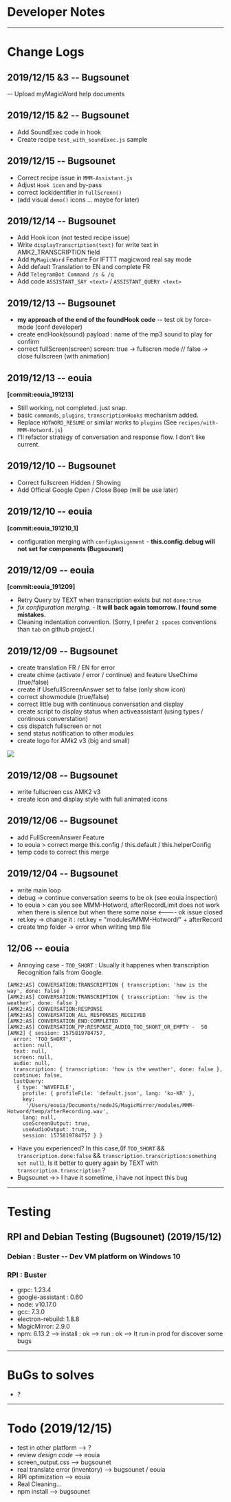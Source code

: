 # Developer Notes
---
# Change Logs

## 2019/12/15 &3 -- Bugsounet
-- Upload myMagicWord help documents

## 2019/12/15 &2 -- Bugsounet
- Add SoundExec code in hook
- Create recipe `test_with_soundExec.js` sample

## 2019/12/15 -- Bugsounet
- Correct recipe issue in `MMM-Assistant.js`
- Adjust `Hook icon` and by-pass
- correct lockidentifier in `fullScrenn()`
- (add visual `demo()` icons ... maybe for later)

## 2019/12/14 -- Bugsounet
- Add Hook icon (not tested recipe issue) 
- Write `displayTranscription(text)` for write text in AMK2_TRANSCRIPTION field
- Add `MyMagicWord` Feature For IFTTT magicword real say mode
- Add default Translation to EN and complete FR
- Add `TelegramBot Command /s & /q`
- Add code `ASSISTANT_SAY <text>` / `ASSISTANT_QUERY <text>`

## 2019/12/13 -- Bugsounet
- **my approach of the end of the foundHook code** -- test ok by force-mode (conf developer)
- create endHook(sound) payload : name of the mp3 sound to play for confirm
- correct fullScreen(screen) screen: true -> fullscren mode // false -> close fullscreen (with animation)

## 2019/12/13 -- eouia
**[commit:eouia_191213]**
- Still working, not completed. just snap.
- basic `commands`, `plugins`, `transcriptionHooks` mechanism added.
- Replace `HOTWORD_RESUME` or similar works to `plugins` (See `recipes/with-MMM-Hotword.js`)
- I'll refactor strategy of conversation and response flow. I don't like current.

## 2019/12/10 -- Bugsounet
- Correct fullscreen Hidden / Showing
- Add Official Google Open / Close Beep (will be use later)

## 2019/12/10 -- eouia
**[commit:eouia_191210_1]**
- configuration merging with `configAssignment` - **this.config.debug will not set for components (Bugsounet)**

## 2019/12/09 -- eouia
**[commit:eouia_191209]**
- Retry Query by TEXT when transcription exists but not `done:true`
- *fix configuration merging.* - **It will back again tomorrow. I found some mistakes.**
- Cleaning indentation convention. (Sorry, I prefer `2 spaces` conventions than `tab` on github project.)

## 2019/12/09 -- Bugsounet

- create translation FR / EN for error
- create chime (activate / error / continue) and feature UseChime (true/false)
- create if UsefullScreenAnswer set to false (only show icon)
- correct showmodule (true/false)
- correct little bug with continuous conversation and display
- create script to display status when activeassistant (using types / continous converstation)
- css dispatch fullscreen or not
- send status notification to other modules
- create logo for AMk2 v3 (big and small)

![](https://raw.githubusercontent.com/eouia/MMM-AssistantMk2/3-dev/resources/AMk2_Small.png)

## 2019/12/08 -- Bugsounet

- write fullscreen css AMK2 v3
- create icon and display style with full animated icons

## 2019/12/06 -- Bugsounet

- add FullScreenAnswer Feature
- to eouia > correct merge this.config / this.default / this.helperConfig
- temp code to correct this merge

## 2019/12/04 -- Bugsounet

- write main loop
- debug -> continue conversation seems to be ok (see eouia inspection)
- to eouia > can you see MMM-Hotword, afterRecordLimit does not work when there is silence but when there some noise <---- ok issue closed
- ret.key -> change it : ret.key = "modules/MMM-Hotword/" + afterRecord
- create tmp folder -> error when writing tmp file


## 12/06 -- eouia
- Annoying case - `TOO_SHORT` : Usually it happenes when transcription Recognition fails from Google.
```
[AMK2:AS] CONVERSATION:TRANSCRIPTION { transcription: 'how is the way', done: false }
[AMK2:AS] CONVERSATION:TRANSCRIPTION { transcription: 'how is the weather', done: false }
[AMK2:AS] CONVERSATION:RESPONSE
[AMK2:AS] CONVERSATION_ALL_RESPONSES_RECEIVED
[AMK2:AS] CONVERSATION_END:COMPLETED
[AMK2:AS] CONVERSATION_PP:RESPONSE_AUDIO_TOO_SHORT_OR_EMPTY -  50
[AMK2] { session: 1575819784757,
  error: 'TOO_SHORT',
  action: null,
  text: null,
  screen: null,
  audio: null,
  transcription: { transcription: 'how is the weather', done: false },
  continue: false,
  lastQuery:
   { type: 'WAVEFILE',
     profile: { profileFile: 'default.json', lang: 'ko-KR' },
     key:
      '/Users/eouia/Documents/nodeJS/MagicMirror/modules/MMM-Hotword/temp/afterRecording.wav',
     lang: null,
     useScreenOutput: true,
     useAudioOutput: true,
     session: 1575819784757 } }
```
- Have you experienced? In this case,(If `TOO_SHORT` && `transcription.done:false` && `transcription.transcription:something not null`), Is it better to query again by TEXT with `transcription.transcription` ?
- Bugsounet ->> I have it sometime, i have not inpect this bug

---
# Testing

## RPI and Debian Testing (Bugsounet) (2019/15/12)
### Debian : Buster -- Dev VM platform on Windows 10
### RPI : Buster
- grpc: 1.23.4
- google-assistant : 0.60
- node: v10.17.0
- gcc: 7.3.0
- electron-rebuild: 1.8.8
- MagicMirror: 2.9.0
- npm: 6.13.2
--> install : ok
--> run : ok
--> It run in prod for discover some bugs
---
# BuGs to solves
* ?
---
# Todo (2019/12/15)
* test in other platform --> ?
* review *design code* --> eouia
* screen_output.css --> bugsounet
* real translate error (inventory) --> bugsounet / eouia
* RPI optimization --> eouia
* Real Cleaning...
* npm install --> bugsounet

